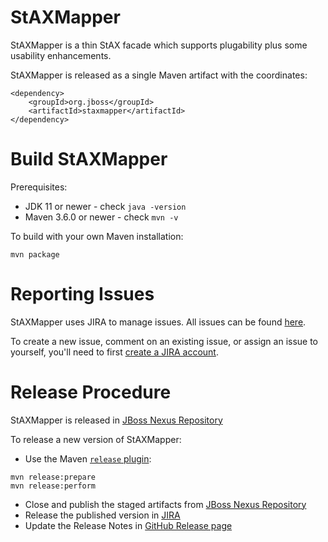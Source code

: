 # StAXMapper

StAXMapper is a thin StAX facade which supports plugability plus some usability enhancements.

StAXMapper is released as a single Maven artifact with the coordinates:

```
<dependency>
    <groupId>org.jboss</groupId>
    <artifactId>staxmapper</artifactId>
</dependency>
```

# Build StAXMapper

Prerequisites:

* JDK 11 or newer - check `java -version`
* Maven 3.6.0 or newer - check `mvn -v`

To build with your own Maven installation:

```
mvn package
```

# Reporting Issues

StAXMapper uses JIRA to manage issues. All issues can be found [here](https://issues.redhat.com/projects/STXM/issues).

To create a new issue, comment on an existing issue, or assign an issue to yourself, you'll need to first [create a JIRA account](https://issues.redhat.com/).

# Release Procedure

StAXMapper is released in [JBoss Nexus Repository](https://repository.jboss.org/nexus/)

To release a new version of StAXMapper:

* Use the Maven [`release` plugin](https://maven.apache.org/maven-release/maven-release-plugin/):

```
mvn release:prepare
mvn release:perform
```

* Close and publish the staged artifacts from  [JBoss Nexus Repository](https://repository.jboss.org/nexus/)
* Release the published version in [JIRA](https://issues.redhat.com/projects/STXM?selectedItem=com.atlassian.jira.jira-projects-plugin:release-page&status=released-unreleased)
* Update the Release Notes in [GitHub Release page](https://github.com/jbossas/staxmapper/releases)


